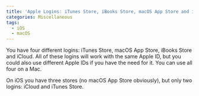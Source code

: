 ```yaml
---
title: 'Apple Logins: iTunes Store, iBooks Store, macOS App Store and iCloud'
categories: Miscellaneous
tags:
  - iOS
  - macOS
---
```

You have four different logins: iTunes Store, macOS App Store, iBooks Store and iCloud. All of these logins will work with the same Apple ID, but you could also use different Apple IDs if you have the need for it. You can use all four on a Mac.

On iOS you have three stores (no macOS App Store obviously), but only two logins: iCloud and iTunes Store.
